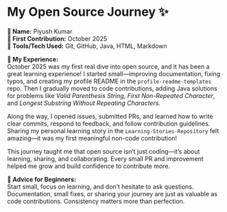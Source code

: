 # My Open Source Journey ✨

**👤 Name:** Piyush Kumar  
**📅 First Contribution:** October 2025  
**🔧 Tools/Tech Used:** Git, GitHub, Java, HTML, Markdown  

**🌟 My Experience:**  
October 2025 was my first real dive into open source, and it has been a great learning experience! I started small—improving documentation, fixing typos, and creating my profile README in the `profile-readme-templates` repo. Then I gradually moved to code contributions, adding Java solutions for problems like *Valid Parenthesis String*, *First Non-Repeated Character*, and *Longest Substring Without Repeating Characters*.  

Along the way, I opened issues, submitted PRs, and learned how to write clear commits, respond to feedback, and follow contribution guidelines. Sharing my personal learning story in the `Learning-Stories-Repository` felt amazing—it was my first meaningful non-code contribution!  

This journey taught me that open source isn’t just coding—it’s about learning, sharing, and collaborating. Every small PR and improvement helped me grow and build confidence to contribute more.  

**📌 Advice for Beginners:**  
Start small, focus on learning, and don’t hesitate to ask questions. Documentation, small fixes, or sharing your journey are just as valuable as code contributions. Consistency matters more than perfection.

